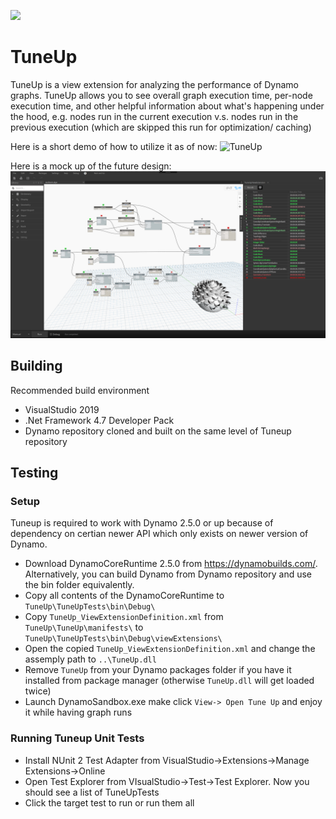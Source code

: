 ![](https://github.com/DynamoDS/TuneUp/workflows/Tuneup-Build/badge.svg)

# TuneUp

TuneUp is a view extension for analyzing the performance of Dynamo graphs. TuneUp allows you to see overall graph execution time, per-node execution time, and other helpful information about what's happening under the hood, e.g. nodes run in the current execution v.s. nodes run in the previous execution (which are skipped this run for optimization/ caching)

Here is a short demo of how to utilize it as of now:
![TuneUp](design/gifs/TuneUpScroll.gif)

Here is a mock up of the future design:
![Alt text](design/images/TuneUp_Mockup_03_SortedByExecutionOrder.jpg?raw=true "TuneUp")

## Building
Recommended build environment
- VisualStudio 2019
- .Net Framework 4.7 Developer Pack
- Dynamo repository cloned and built on the same level of Tuneup repository

## Testing

### Setup
Tuneup is required to work with Dynamo 2.5.0 or up because of dependency on certian newer API which only exists on newer version of Dynamo.

- Download DynamoCoreRuntime 2.5.0 from https://dynamobuilds.com/. Alternatively, you can build Dynamo from Dynamo repository and use the bin folder equivalently. 
- Copy all contents of the DynamoCoreRuntime to `TuneUp\TuneUpTests\bin\Debug\`
- Copy `TuneUp_ViewExtensionDefinition.xml` from `TuneUp\TuneUp\manifests\` to `TuneUp\TuneUpTests\bin\Debug\viewExtensions\`
- Open the copied `TuneUp_ViewExtensionDefinition.xml` and change the assemply path to `..\TuneUp.dll`
- Remove `TuneUp` from your Dynamo packages folder if you have it installed from package manager (otherwise `TuneUp.dll` will get loaded twice)
- Launch DynamoSandbox.exe make click `View-> Open Tune Up` and enjoy it while having graph runs

### Running Tuneup Unit Tests
- Install NUnit 2 Test Adapter from VisualStudio->Extensions->Manage Extensions->Online
- Open Test Explorer from VIsualStudio->Test->Test Explorer. Now you should see a list of TuneUpTests
- Click the target test to run or run them all
